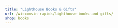 ```yaml
---
title: "Lighthouse Books & Gifts"
url: /wisconsin-rapids/lighthouse-books-and-gifts/
shop: books
---
```

